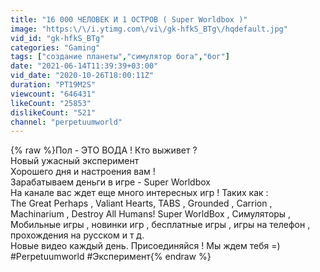 ```yaml
---
title: "16 000 ЧЕЛОВЕК И 1 ОСТРОВ ( Super Worldbox )"
image: "https:\/\/i.ytimg.com\/vi\/gk-hfkS_BTg\/hqdefault.jpg"
vid_id: "gk-hfkS_BTg"
categories: "Gaming"
tags: ["создание планеты","симулятор бога","бог"]
date: "2021-06-14T11:39:39+03:00"
vid_date: "2020-10-26T18:00:11Z"
duration: "PT19M2S"
viewcount: "646431"
likeCount: "25853"
dislikeCount: "521"
channel: "perpetuumworld"
---
```

{% raw %}Пол - ЭТО ВОДА ! Кто выживет ?<br />Новый ужасный эксперимент<br />Хорошего дня и настроения вам !<br />Зарабатываем деньги в игре - Super Worldbox<br />На канале вас ждет еще много интересных игр ! Таких как :<br />The Great Perhaps , Valiant Hearts, TABS , Grounded , Carrion , Machinarium , Destroy All Humans! Super WorldBox , Симуляторы , Мобильные игры , новинки игр , бесплатные игры , игры на телефон , прохождения на русском и т д.<br /> Новые видео каждый день. Присоединяйся ! Мы ждем тебя =)<br />#Perpetuumworld #Эксперимент{% endraw %}
